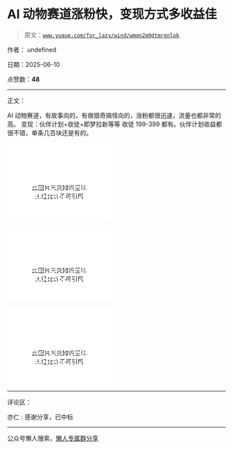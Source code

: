 # AI 动物赛道涨粉快，变现方式多收益佳

> 原文：[`www.yuque.com/for_lazy/wind/wmqn2q0dtmrgnlpk`](https://www.yuque.com/for_lazy/wind/wmqn2q0dtmrgnlpk)

作者： undefined

日期：2025-06-10

点赞数：**48**

* * *

正文：

AI 动物赛道，有故事向的，有做猎奇搞怪向的，涨粉都很迅速，流量也都非常的高。 变现：伙伴计划+收徒+即梦拉新等等
收徒 199-399 都有。伙伴计划收益都很不错，单条几百块还是有的。

![](img/9fa21293a9cf33e669fe46f6b12dfcd2.png "None")

![](img/ab1e53d3031929bff7f0425234bab875.png "None")

![](img/b8571598ac2cde61eff1c5a9b60188a3.png "None")

* * *

评论区：

亦仁 : 感谢分享，已中标

* * *

公众号懒人搜索，[懒人专属群分享](https://lazybook.fun/#/blog/group)